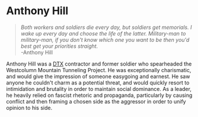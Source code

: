 # Anthony Hill

> *Both workers and soldiers die every day, but soldiers get memorials. I wake up every day and choose the life of the latter. Military-man to military-man, if you don't know which one you want to be then you'd best get your priorities straight.*  
> -Anthony Hill

Anthony Hill was a [DTX](../groups/dtx.md) contractor and former soldier who spearheaded the Westcolumn Mountain Tunneling Project. He was exceptionally charismatic, and would give the impression of someone easygoing and earnest. He saw anyone he couldn't charm as a potential threat, and would quickly resort to intimidation and brutality in order to maintain social dominance. As a leader, he heavily relied on fascist rhetoric and propaganda, particularly by causing conflict and then framing a chosen side as the aggressor in order to unify opinion to his side.